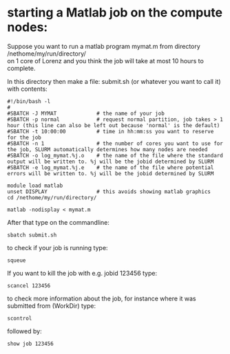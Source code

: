 # starting a Matlab job on the compute nodes:

Suppose you want to run a matlab program mymat.m from directory /nethome/my/run/directory/
\
on 1 core of Lorenz and you think the job will take at most 10 hours to complete. 

In this directory then make a file:  submit.sh (or whatever you want to call it) with contents:

    #!/bin/bash -l
    #
    #SBATCH -J MYMAT             # the name of your job   
    #SBATCH -p normal            # request normal partition, job takes > 1 hour (this line can also be left out because 'normal' is the default)  
    #SBATCH -t 10:00:00          # time in hh:mm:ss you want to reserve for the job
    #SBATCH -n 1                 # the number of cores you want to use for the job, SLURM automatically determines how many nodes are needed
    #SBATCH -o log_mymat.%j.o    # the name of the file where the standard output will be written to. %j will be the jobid determined by SLURM
    #SBATCH -e log_mymat.%j.e    # the name of the file where potential errors will be written to. %j will be the jobid determined by SLURM
 
    module load matlab
    unset DISPLAY                # this avoids showing matlab graphics
    cd /nethome/my/run/directory/
   
    matlab -nodisplay < mymat.m
 
     
After that type on the commandline:

    sbatch submit.sh

to check if your job is running type:

    squeue

If you want to kill the job with e.g. jobid 123456 type:

    scancel 123456

to check more information about the job, for instance where it was submitted from (WorkDir) type:

    scontrol

followed by:

    show job 123456   

